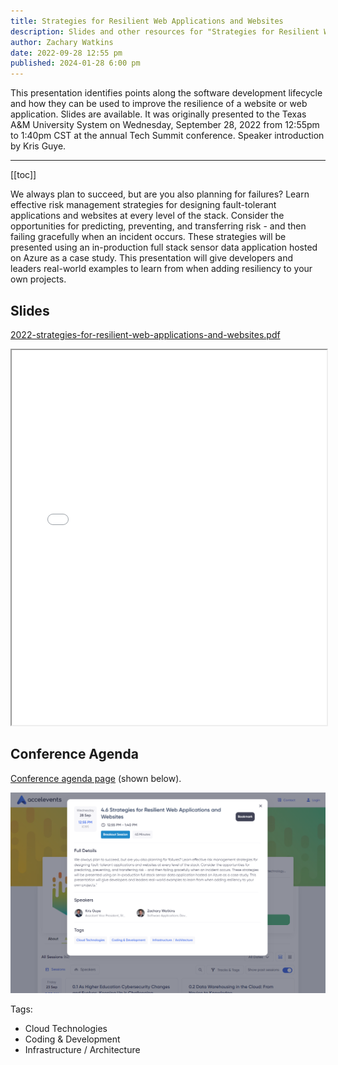 ```yaml
---
title: Strategies for Resilient Web Applications and Websites
description: Slides and other resources for "Strategies for Resilient Web Applications and Websites" which I originally presented in 2022 at the Texas A&M University System's annual Tech Summit conference.
author: Zachary Watkins
date: 2022-09-28 12:55 pm
published: 2024-01-28 6:00 pm
---
```


This presentation identifies points along the software development lifecycle and how they can be used to improve the resilience of a website or web application. Slides are available. It was originally presented to the Texas A&M University System on Wednesday, September 28, 2022 from 12:55pm to 1:40pm CST at the annual Tech Summit conference. Speaker introduction by Kris Guye.

---

[[toc]]

We always plan to succeed, but are you also planning for failures? Learn effective risk management strategies for designing fault-tolerant applications and websites at every level of the stack. Consider the opportunities for predicting, preventing, and transferring risk - and then failing gracefully when an incident occurs. These strategies will be presented using an in-production full stack sensor data application hosted on Azure as a case study. This presentation will give developers and leaders real-world examples to learn from when adding resiliency to your own projects.

## Slides

[2022-strategies-for-resilient-web-applications-and-websites.pdf](/presentations/2022-strategies-for-resilient-web-applications-and-websites.pdf)

<iframe src="/presentations/2022-strategies-for-resilient-web-applications-and-websites.pdf" width="100%" height="600px">
  <p>This browser does not support PDFs. Please download the PDF to view it: <a href="/presentations/2022-strategies-for-resilient-web-applications-and-websites.pdf">Download PDF</a>.</p>
</iframe>

## Conference Agenda

[Conference agenda page](https://www.accelevents.com/e/tech-summit-2022?sessionId=268761&pastSession=true#agenda) (shown below).

![Screenshot](./screenshot.png)

Tags:

- Cloud Technologies
- Coding & Development
- Infrastructure / Architecture

